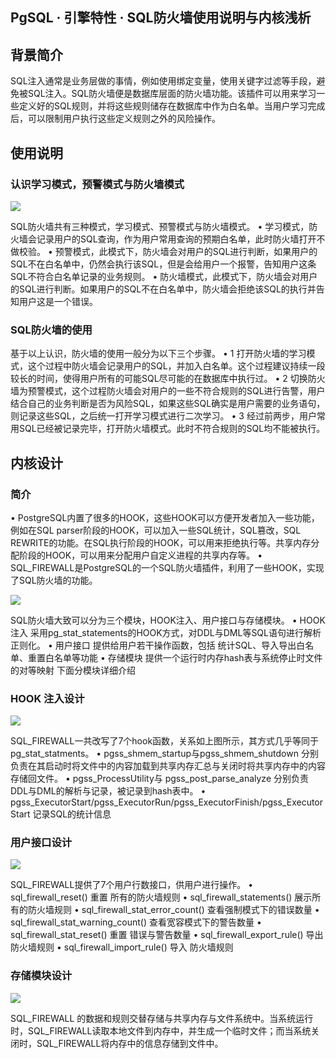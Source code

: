 ## PgSQL · 引擎特性 · SQL防火墙使用说明与内核浅析


    
## 背景简介


SQL注入通常是业务层做的事情，例如使用绑定变量，使用关键字过滤等手段，避免被SQL注入。SQL防火墙便是数据库层面的防火墙功能。该插件可以用来学习一些定义好的SQL规则，并将这些规则储存在数据库中作为白名单。当用户学习完成后，可以限制用户执行这些定义规则之外的风险操作。  

## 使用说明
### 认识学习模式，预警模式与防火墙模式

![][0]

SQL防火墙共有三种模式，学习模式、预警模式与防火墙模式。
• 学习模式，防火墙会记录用户的SQL查询，作为用户常用查询的预期白名单，此时防火墙打开不做校验。
• 预警模式，此模式下，防火墙会对用户的SQL进行判断，如果用户的SQL不在白名单中，仍然会执行该SQL，但是会给用户一个报警，告知用户这条SQL不符合白名单记录的业务规则。
• 防火墙模式，此模式下，防火墙会对用户的SQL进行判断。如果用户的SQL不在白名单中，防火墙会拒绝该SQL的执行并告知用户这是一个错误。  

### SQL防火墙的使用

基于以上认识，防火墙的使用一般分为以下三个步骤。
• 1 打开防火墙的学习模式，这个过程中防火墙会记录用户的SQL，并加入白名单。这个过程建议持续一段较长的时间，使得用户所有的可能SQL尽可能的在数据库中执行过。
• 2 切换防火墙为预警模式，这个过程防火墙会对用户的一些不符合规则的SQL进行告警，用户结合自己的业务判断是否为风险SQL，如果这些SQL确实是用户需要的业务语句，则记录这些SQL，之后统一打开学习模式进行二次学习。
• 3 经过前两步，用户常用SQL已经被记录完毕，打开防火墙模式。此时不符合规则的SQL均不能被执行。  

## 内核设计
### 简介

• PostgreSQL内置了很多的HOOK，这些HOOK可以方便开发者加入一些功能，例如在SQL parser阶段的HOOK，可以加入一些SQL统计，SQL篡改，SQL REWRITE的功能。在SQL执行阶段的HOOK，可以用来拒绝执行等。共享内存分配阶段的HOOK，可以用来分配用户自定义进程的共享内存等。
• SQL_FIREWALL是PostgreSQL的一个SQL防火墙插件，利用了一些HOOK，实现了SQL防火墙的功能。  


![][1]

SQL防火墙大致可以分为三个模块，HOOK注入、用户接口与存储模块。
• HOOK 注入  采用pg_stat_statements的HOOK方式，对DDL与DML等SQL语句进行解析正则化。
• 用户接口 提供给用户若干操作函数，包括 统计SQL、导入导出白名单、重置白名单等功能
• 存储模块 提供一个运行时内存hash表与系统停止时文件的对等映射
下面分模块详细介绍  

### HOOK 注入设计

![][2]

SQL_FIREWALL一共改写了7个hook函数，关系如上图所示，其方式几乎等同于pg_stat_statments。 
• pgss_shmem_startup与pgss_shmem_shutdown 分别负责在其启动时将文件中的内容加载到共享内存汇总与关闭时将共享内存中的内容存储回文件。
• pgss_ProcessUtility与 pgss_post_parse_analyze 分别负责DDL与DML的解析与记录，被记录到hash表中。
• pgss_ExecutorStart/pgss_ExecutorRun/pgss_ExecutorFinish/pgss_ExecutorStart 记录SQL的统计信息  

### 用户接口设计

![][3]

SQL_FIREWALL提供了7个用户行数接口，供用户进行操作。
• sql_firewall_reset()   重置 所有的防火墙规则
• sql_firewall_statements()  展示所有的防火墙规则
• sql_firewall_stat_error_count()  查看强制模式下的错误数量
• sql_firewall_stat_warning_count()  查看宽容模式下的警告数量
• sql_firewall_stat_reset()  重置 错误与警告数量
• sql_firewall_export_rule()  导出 防火墙规则
• sql_firewall_import_rule()  导入 防火墙规则  

### 存储模块设计

![][4]

SQL_FIREWALL 的数据和规则交替存储与共享内存与文件系统中。当系统运行时，SQL_FIREWALL读取本地文件到内存中，并生成一个临时文件；而当系统关闭时，SQL_FIREWALL将内存中的信息存储到文件中。  


[0]: http://mysql.taobao.org/monthly/pic/202007/youxi/122dda5430fdb947ca11f86dd0b38db8.png
[1]: http://mysql.taobao.org/monthly/pic/202007/youxi/d288af81172065c73b7bc1e5769ae4de.png
[2]: http://mysql.taobao.org/monthly/pic/202007/youxi/54d6c2947078fa2279579a4afdcaa72d.png
[3]: http://mysql.taobao.org/monthly/pic/202007/youxi/d542673c1b11bb9d8464ecefe4bdc9b8.png
[4]: http://mysql.taobao.org/monthly/pic/202007/youxi/76ac93b3b505c4ea6d1686cc2ac142ac.png